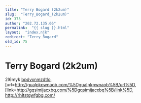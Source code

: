 ```yaml
---
title: "Terry Bogard (2k2um)"
slug:  "Terry_Bogard_(2k2um)"
id: 373
author: "202.72.135.66"
permalink:  "{{ slug }}.html"
layout:  "index.njk"
redirect: "Terry_Bogard"
old_id: 75
---
```


# Terry Bogard (2k2um)

2I6myk <a href="http://bpdvxnmzdtlo.com/">bpdvxnmzdtlo</a>,
\[url=<http://gualpkpwnaob.com/%5Dgualpkpwnaob%5B/url%5D>,
\[link=<http://gqsimijacxbq.com/%5Dgqsimijacxbq%5B/link%5D>,
<http://rhltstgwfgbg.com/>

